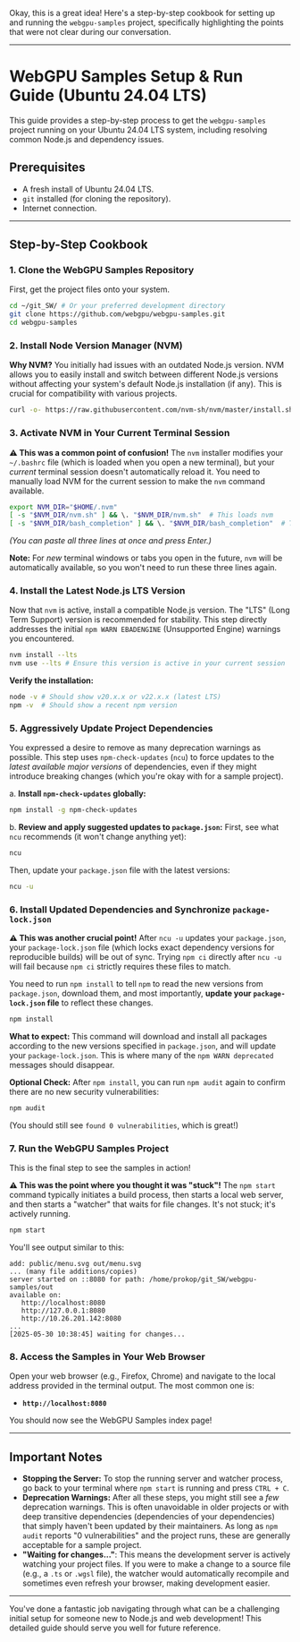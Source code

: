 Okay, this is a great idea! Here's a step-by-step cookbook for setting up and running the `webgpu-samples` project, specifically highlighting the points that were not clear during our conversation.

---

# WebGPU Samples Setup & Run Guide (Ubuntu 24.04 LTS)

This guide provides a step-by-step process to get the `webgpu-samples` project running on your Ubuntu 24.04 LTS system, including resolving common Node.js and dependency issues.

## Prerequisites

*   A fresh install of Ubuntu 24.04 LTS.
*   `git` installed (for cloning the repository).
*   Internet connection.

---

## Step-by-Step Cookbook

### 1. Clone the WebGPU Samples Repository

First, get the project files onto your system.

```bash
cd ~/git_SW/ # Or your preferred development directory
git clone https://github.com/webgpu/webgpu-samples.git
cd webgpu-samples
```

### 2. Install Node Version Manager (NVM)

**Why NVM?** You initially had issues with an outdated Node.js version. NVM allows you to easily install and switch between different Node.js versions without affecting your system's default Node.js installation (if any). This is crucial for compatibility with various projects.

```bash
curl -o- https://raw.githubusercontent.com/nvm-sh/nvm/master/install.sh | bash
```

### 3. Activate NVM in Your Current Terminal Session

**⚠️ This was a common point of confusion!** The `nvm` installer modifies your `~/.bashrc` file (which is loaded when you open a new terminal), but your *current* terminal session doesn't automatically reload it. You need to manually load NVM for the current session to make the `nvm` command available.

```bash
export NVM_DIR="$HOME/.nvm"
[ -s "$NVM_DIR/nvm.sh" ] && \. "$NVM_DIR/nvm.sh"  # This loads nvm
[ -s "$NVM_DIR/bash_completion" ] && \. "$NVM_DIR/bash_completion"  # This loads nvm bash_completion
```
*(You can paste all three lines at once and press Enter.)*

**Note:** For *new* terminal windows or tabs you open in the future, `nvm` will be automatically available, so you won't need to run these three lines again.

### 4. Install the Latest Node.js LTS Version

Now that `nvm` is active, install a compatible Node.js version. The "LTS" (Long Term Support) version is recommended for stability. This step directly addresses the initial `npm WARN EBADENGINE` (Unsupported Engine) warnings you encountered.

```bash
nvm install --lts
nvm use --lts # Ensure this version is active in your current session
```

**Verify the installation:**

```bash
node -v # Should show v20.x.x or v22.x.x (latest LTS)
npm -v  # Should show a recent npm version
```

### 5. Aggressively Update Project Dependencies

You expressed a desire to remove as many deprecation warnings as possible. This step uses `npm-check-updates` (`ncu`) to force updates to the *latest available major versions* of dependencies, even if they might introduce breaking changes (which you're okay with for a sample project).

a. **Install `npm-check-updates` globally:**

```bash
npm install -g npm-check-updates
```

b. **Review and apply suggested updates to `package.json`:**
First, see what `ncu` recommends (it won't change anything yet):

```bash
ncu
```
Then, update your `package.json` file with the latest versions:

```bash
ncu -u
```

### 6. Install Updated Dependencies and Synchronize `package-lock.json`

**⚠️ This was another crucial point!** After `ncu -u` updates your `package.json`, your `package-lock.json` file (which locks exact dependency versions for reproducible builds) will be out of sync. Trying `npm ci` directly after `ncu -u` will fail because `npm ci` strictly requires these files to match.

You need to run `npm install` to tell `npm` to read the new versions from `package.json`, download them, and most importantly, **update your `package-lock.json` file** to reflect these changes.

```bash
npm install
```

**What to expect:** This command will download and install all packages according to the new versions specified in `package.json`, and will update your `package-lock.json`. This is where many of the `npm WARN deprecated` messages should disappear.

**Optional Check:**
After `npm install`, you can run `npm audit` again to confirm there are no new security vulnerabilities:

```bash
npm audit
```
(You should still see `found 0 vulnerabilities`, which is great!)

### 7. Run the WebGPU Samples Project

This is the final step to see the samples in action!

**⚠️ This was the point where you thought it was "stuck"!** The `npm start` command typically initiates a build process, then starts a local web server, and then starts a "watcher" that waits for file changes. It's not stuck; it's actively running.

```bash
npm start
```

You'll see output similar to this:
```
add: public/menu.svg out/menu.svg
... (many file additions/copies)
server started on ::8080 for path: /home/prokop/git_SW/webgpu-samples/out
available on:
   http://localhost:8080
   http://127.0.0.1:8080
   http://10.26.201.142:8080
...
[2025-05-30 10:38:45] waiting for changes...
```

### 8. Access the Samples in Your Web Browser

Open your web browser (e.g., Firefox, Chrome) and navigate to the local address provided in the terminal output. The most common one is:

*   **`http://localhost:8080`**

You should now see the WebGPU Samples index page!

---

## Important Notes

*   **Stopping the Server:** To stop the running server and watcher process, go back to your terminal where `npm start` is running and press `CTRL + C`.
*   **Deprecation Warnings:** After all these steps, you might still see a *few* deprecation warnings. This is often unavoidable in older projects or with deep transitive dependencies (dependencies of your dependencies) that simply haven't been updated by their maintainers. As long as `npm audit` reports "0 vulnerabilities" and the project runs, these are generally acceptable for a sample project.
*   **"Waiting for changes..."**: This means the development server is actively watching your project files. If you were to make a change to a source file (e.g., a `.ts` or `.wgsl` file), the watcher would automatically recompile and sometimes even refresh your browser, making development easier.

---

You've done a fantastic job navigating through what can be a challenging initial setup for someone new to Node.js and web development! This detailed guide should serve you well for future reference.